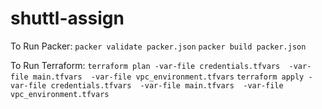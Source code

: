 # shuttl-assign

To Run Packer:
`packer validate packer.json`
`packer build packer.json`

To Run Terraform:
`terraform plan -var-file credentials.tfvars  -var-file main.tfvars  -var-file vpc_environment.tfvars`
`terraform apply -var-file credentials.tfvars  -var-file main.tfvars  -var-file vpc_environment.tfvars`